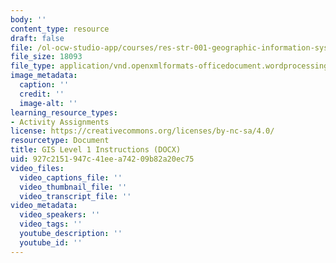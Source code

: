 ```yaml
---
body: ''
content_type: resource
draft: false
file: /ol-ocw-studio-app/courses/res-str-001-geographic-information-system-gis-tutorial-january-iap-2022/mitres_str001iap22_level1_instructions.docx
file_size: 18093
file_type: application/vnd.openxmlformats-officedocument.wordprocessingml.document
image_metadata:
  caption: ''
  credit: ''
  image-alt: ''
learning_resource_types:
- Activity Assignments
license: https://creativecommons.org/licenses/by-nc-sa/4.0/
resourcetype: Document
title: GIS Level 1 Instructions (DOCX)
uid: 927c2151-947c-41ee-a742-09b82a20ec75
video_files:
  video_captions_file: ''
  video_thumbnail_file: ''
  video_transcript_file: ''
video_metadata:
  video_speakers: ''
  video_tags: ''
  youtube_description: ''
  youtube_id: ''
---
```

